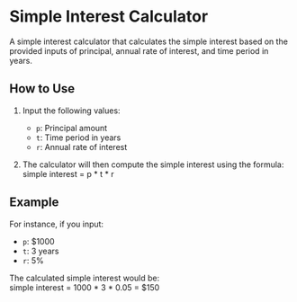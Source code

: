 # Simple Interest Calculator

A simple interest calculator that calculates the simple interest based on the provided inputs of principal, annual rate of interest, and time period in years.

## How to Use

1. Input the following values:
   - `p`: Principal amount
   - `t`: Time period in years
   - `r`: Annual rate of interest

2. The calculator will then compute the simple interest using the formula:  
simple interest = p * t * r

## Example

For instance, if you input:
- `p`: $1000
- `t`: 3 years
- `r`: 5%

The calculated simple interest would be:  
simple interest = 1000 * 3 * 0.05 = $150
